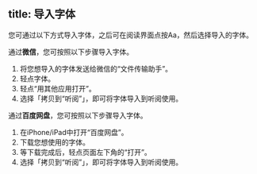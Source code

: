 title: 导入字体
---

您可通过以下方式导入字体，之后可在阅读界面点按Aa，然后选择导入的字体。

通过**微信**，您可按照以下步骤导入字体。

1. 将您想导入的字体发送给微信的“文件传输助手”。
2. 轻点字体。
3. 轻点“用其他应用打开”。
4. 选择「拷贝到“听阅”」，即可将字体导入到听阅使用。

通过**百度网盘**，您可按照以下步骤导入字体。

1. 在iPhone/iPad中打开“百度网盘”。
2. 下载您想使用的字体。
3. 等下载完成后，轻点页面左下角的“打开”。
4. 选择「拷贝到“听阅”」，即可将字体导入到听阅使用。